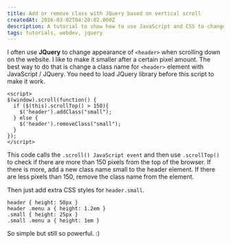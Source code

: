```yaml
---
title: Add or remove class with JQuery based on vertical scroll
createdAt: 2016-03-02T04:20:02.000Z
description: A tutorial to show how to use JavaScript and CSS to change the appearance of when scrolling down on the website.
tags: tutorials, webdev, jquery
---
```


I often use **JQuery** to change appearance of `<header>` when scrolling down on the website. I like to make it smaller after a certain pixel amount. The best way to do that is change a class name for `<header>` element with JavaScript / JQuery. You need to load JQuery library before this script to make it work.

```JQuery
<script>
$(window).scroll(function() {
  if ($(this).scrollTop() > 150){
    $('header').addClass("small");
  } else {
    $('header').removeClass("small");
  }
});
</script>
```

This code calls the `.scroll() JavaScript event` and then use `.scrollTop()` to check if there are more than 150 pixels from the top of the browser. If there is more, add a new class name small to the header element. If there are less pixels than 150, remove the class name from the element.

Then just add extra CSS styles for `header.small`.

```JQuery
header { height: 50px }
header .menu a { height: 1.2em }
.small { height: 25px }
.small .menu a { height: 1em }
```

So simple but still so powerful. :)
